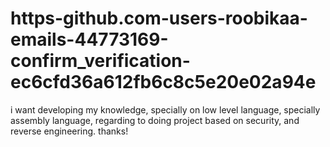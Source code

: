 # https-github.com-users-roobikaa-emails-44773169-confirm_verification-ec6cfd36a612fb6c8c5e20e02a94e
i want developing my knowledge, specially on low level language, specially assembly language, regarding to doing project based on security, and reverse engineering. thanks!
